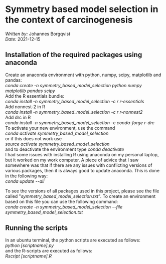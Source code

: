 # Symmetry based model selection in the context of carcinogenesis
*Written by:* Johannes Borgqvist<br>
*Date:* 2021-12-15<br>




















## Installation of the required packages using anaconda

Create an anaconda environment with python, numpy, scipy, matplotlib and pandas:<br>
*conda create -n symmetry_based_model_selection python numpy matplotlib pandas scipy*<br>
Add the R essentials bundle:<br>
*conda install -n symmetry_based_model_selection -c r r-essentials*<br>
Add nonnest-2 in R<br>
*conda install -n symmetry_based_model_selection -c r r-nonnest2*<br>
Add drc in R<br>
*conda install -n symmetry_based_model_selection -c conda-forge r-drc*<br>
To activate your new environment, use the command<br>
*conda activate symmetry_based_model_selection*<br>
or if this does not work use<br>
*source activate symmetry_based_model_selection*<br>
and to deactivate the environment type
*conda deactivate*<br>
I had some issues with installing R using anaconda on my personal laptop, but it worked on my work computer. A piece of advice that I saw somewhere was that if there are any issues with conflicting 
versions of various packages, then it is always good to update anaconda. This is done in the following way:<br>
*conda update --all*<br>

To see the versions of all packages used in this project, please see the file called "*symmetry\_based\_model\_selection.txt*". To create an environment based on this file you can use the following command:<br>
*conda create -n symmetry\_based\_model\_selection --file symmetry\_based\_model\_selection.txt*<br>



## Running the scripts
In an ubuntu terminal, the python scripts are executed as follows:<br>
*python [scriptname].py*<br>
and the R-scripts are executed as follows:<br>
*Rscript [scriptname].R*<br>



